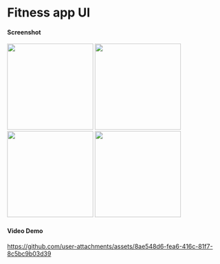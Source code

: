 # Fitness app UI

#### Screenshot
<img src="https://github.com/user-attachments/assets/4f77817d-c49d-48c7-80ad-892c136cfcf0" width="200"/>
<img src="https://github.com/user-attachments/assets/5cf5a172-de8c-4c80-bceb-a829eef866cc" width="200"/>
<img src="https://github.com/user-attachments/assets/da438da3-d529-4860-9fb1-ab5a1314e5e3" width="200"/>
<img src="https://github.com/user-attachments/assets/27e31435-79df-4643-a48c-d205ee12fc3d" width="200"/>

#### Video Demo

https://github.com/user-attachments/assets/8ae548d6-fea6-416c-81f7-8c5bc9b03d39
